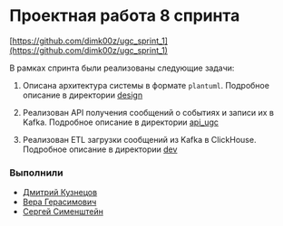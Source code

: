 # Проектная работа 8 спринта

[https://github.com/dimk00z/ugc_sprint_1](https://github.com/dimk00z/ugc_sprint_1)


В рамках спринта были реализованы следующие задачи:

1. Описана архитектура системы в формате `plantuml`. 
Подробное описание в директории [design](https://github.com/dimk00z/ugc_sprint_1/tree/main/design)

2. Реализован API получения сообщений о событиях и записи их в Kafka.
Подробное описание в директории [api_ugc](https://github.com/dimk00z/ugc_sprint_1/tree/main/api_ugc)

3. Реализован ETL загрузки сообщений из Kafka в ClickHouse.
Подробное описание в директории [dev](https://github.com/dimk00z/ugc_sprint_1/tree/main/etl)


### Выполнили

- [Дмитрий Кузнецов](https://github.com/dimk00z)
- [Вера Герасимович](https://github.com/weraleto)
- [Сергей Сименштейн](https://github.com/simenshteyn)
